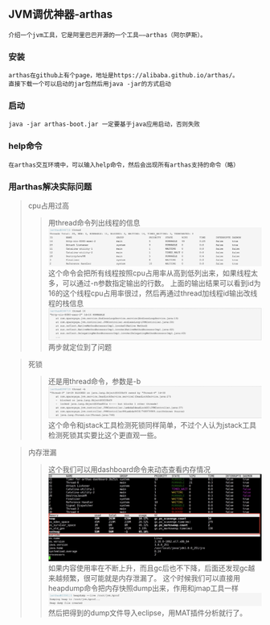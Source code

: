 ## JVM调优神器-arthas
    介绍一个jvm工具，它是阿里巴巴开源的一个工具——arthas（阿尔萨斯）。
    
### 安装
    arthas在github上有个page，地址是https://alibaba.github.io/arthas/。
    直接下载一个可以启动的jar包然后用java -jar的方式启动
    
### 启动
    java -jar arthas-boot.jar 一定要基于java应用启动，否则失败
    
### help命令
    在arthas交互环境中，可以输入help命令，然后会出现所有arthas支持的命令（略）
    
### 用arthas解决实际问题
> cpu占用过高
>> 用thread命令列出线程的信息
![Alt text](../online/thread-arthas.png)
>> 这个命令会把所有线程按照cpu占用率从高到低列出来，如果线程太多，可以通过-n参数指定输出的行数。
>> 上面的输出结果可以看到id为16的这个线程cpu占用率很过，然后再通过thread加线程id输出改线程的栈信息
![Alt text](../online/thread-16.png)
>> 两步就定位到了问题

> 死锁
>> 还是用thread命令，参数是-b
![Alt text](../online/thread-b.png)
>> 这个命令和jstack工具检测死锁同样简单，不过个人认为jstack工具检测死锁其实要比这个更直观一些。

> 内存泄漏
>> 这个我们可以用dashboard命令来动态查看内存情况
![Alt text](../online/dashboard.png)
>> 如果内容使用率在不断上升，而且gc后也不下降，后面还发现gc越来越频繁，很可能就是内存泄漏了。
>> 这个时候我们可以直接用heapdump命令把内存快照dump出来，作用和jmap工具一样
![Alt text](../online/heapdump.png)
>> 然后把得到的dump文件导入eclipse，用MAT插件分析就行了。